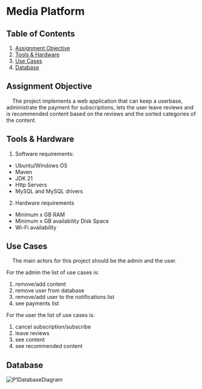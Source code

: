 
﻿

# Media Platform


## Table of Contents  
1. [Assignment Objective](#assignment-objective) 
2. [Tools & Hardware](#tools--hardware)
3. [Use Cases](#use-cases)
4. [Database](#database) 

## Assignment Objective

&nbsp;&nbsp;&nbsp;&nbsp;The project implements a web application that can keep a userbase, administrate the payment for subscriptions, lets the user leave reviews and is recommended content based on the reviews and the sorted categories of the content.

## Tools & Hardware
1. Software requirements:
 - Ubuntu/Windows OS
 - Maven
 - JDK 21
 - Http Servers
 - MySQL and MySQL drivers
2. Hardware requirements
 - Minimum x GB RAM  
 - Minimum x GB availability Disk Space
 - Wi-Fi availability

## Use Cases

&nbsp;&nbsp;&nbsp;&nbsp;The main actors for this project should be the admin and the user.  

For the admin the list of use cases is:
 1. remove/add content
 2. remove user from database
 3. remove/add user to the notifications list 
 4. see payments list 
 
 For the user the list of use cases is:
 
 1. cancel subscription/subscribe
 2. leave reviews
 3. see content
 4. see recommended content

## Database
![P1DatabaseDiagram](https://github.com/vladvadean/Media-Platform/assets/126804850/7646ad33-54cf-4462-b5ae-9a6a95e0ed67)




